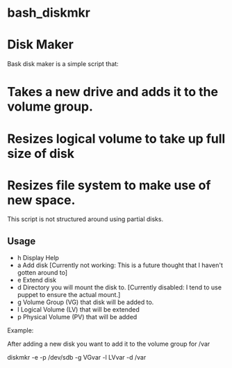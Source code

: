 # bash_diskmkr

Disk Maker
==========

Bask disk maker is a simple script that:

# Takes a new drive and adds it to the volume group.
# Resizes logical volume to take up full size of disk
# Resizes file system to make use of new space.

This script is not structured around using partial disks.

Usage
----

 - h  Display Help
 - a  Add disk [Currently not working: This is a future thought that I haven't gotten around to]
 - e  Extend disk
 - d  Directory you will mount the disk to. [Currently disabled: I tend to use puppet to ensure the actual mount.]
 - g  Volume Group (VG) that disk will be added to.
 - l  Logical Volume (LV) that will be extended
 - p  Physical Volume (PV) that will be added

Example:

After adding a new disk you want to add it to the volume group for /var

diskmkr -e -p /dev/sdb -g VGvar -l LVvar -d /var



